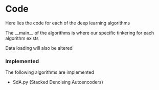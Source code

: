 # Code
Here lies the code for each of the deep learning algorithms

The \_\_main\_\_ of the algorithms is where our specific tinkering for each algorithm exists

Data loading will also be altered

### Implemented

The following algorithms are implemented
* SdA.py (Stacked Denoising Autoencoders)
